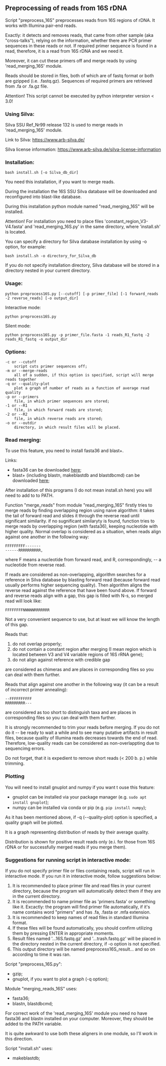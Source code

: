 ## Preprocessing of reads from 16S rDNA


Script "preprocess_16S" preprocesses reads from 16S regions of rDNA. It works with Illumina pair-end reads.

Exactly: it detects and removes reads, that came from other sample (aka "cross-talks"), relying on the information,
    whether there are PCR primer sequences in these reads or not. If required primer sequence is
    found in a read, therefore, it is a read from 16S rDNA and we need it.

Moreover, it can cut these primers off and merge reads by using 'read_merging_16S' module.

Reads should be stored in files, both of which are of fastq format or both are gzipped (i.e. .fastq.gz).
Sequences of required primers are retrieved from .fa or .fa.gz file.

Attention! This script cannot be executed by python interpreter version < 3.0!


### Using Silva:

Silva SSU Ref_Nr99 release 132 is used to merge reads in 'read_merging_16S' module.

Link to Silva: https://www.arb-silva.de/

Silva license information: https://www.arb-silva.de/silva-license-information


### Installation:
    
    bash install.sh [-o Silva_db_dir]

You need this installation, if you want to merge reads.

During the installation the 16S SSU Silva database will be downloaded and reconfigured into blast-like database.

During this installation python module named "read_merging_16S" will be installed. 

Attention! For installation you need to place files 'constant_region_V3-V4.fasta' and 'read_merging_16S.py' in the same directory, where 'install.sh' is located.

You can specify a directory for Silva database installation by using -o option, for example:

    bash install.sh -o directory_for_Silva_db

If you do not specify installation directory, Silva database will be stored in a directory nested in your current directory.

### Usage:

    python preprocess16S.py [--cutoff] [-p primer_file] [-1 forward_reads -2 reverse_reads] [-o output_dir]

Interactive mode:

    python preprocess16S.py

Silent mode:

    python preprocess16S.py -p primer_file.fasta -1 reads_R1_fastq -2 reads_R1_fastq -o output_dir

### Options:

    -c or --cutoff 
        script cuts primer sequences off;
    -m or --merge-reads
        all of a sudden, if this option is specified, script will merge reads together
    -q or --quality-plot
        plot a graph of number of reads as a function of average read quality
    -p or --primers
        file, in which primer sequences are stored;
    -1 or --R1
        file, in which forward reads are stored;
    -2 or --R2
        file, in which reverse reads are stored;
    -o or --outdir
        directory, in which result files will be placed.

### Read merging:

To use this feature, you need to install fasta36 and blast+.

Links:

- fasta36 can be downloaded [here](https://github.com/wrpearson/fasta36/releases/);
- blast+ (including blastn, makeblastdb and blastdbcmd) can be downloaded [here](ftp://ftp.ncbi.nlm.nih.gov/blast/executables/blast+/LATEST/);

After installation of this programs (I do not mean install.sh here) you will need to add to to PATH.

Function "merge_reads" from module "read_merging_16S" firstly tries to merge reads by finding overlapping region using naive algorithm:
    it takes the tail of forward read and slides it through the reverse read until significant similarity.
if no sugnificant similaryty is found, function tries to merge reads by overlapping region (with fasta36), 
    keeping nucleotide with higher quality. 
Normal overlap is considered as a situation, when reads align against one another in the following way:

    FFFFFFFFF-------
    ------RRRRRRRRRR,

where F means a nucleotide from forward read, and R, correspondingly, -- a nucleotide from reverse read.

If reads are considered as non-overlapping, algorithm searches for a reference in Silva database by blasting forward read (because forward read usually performs higher sequencing quality). Then algorithm aligns the reverse read against the reference that have been found above. If forward and reverse reads align with a gap, this gap is filled with N-s, so merged read will look like:

    FFFFFFFFNNNNNRRRRRRR

Not a very convenient sequence to use, but at least we will know the length of this gap.

Reads that: 

1) do not overlap properly;
2) do not contain a constant region after merging (I mean region which is located between V3 and V4 variable regions of 16S rRNA gene);
3) do not align against reference with credible gap

are considered as chimeras and are places in corresponding files so you can deal with them further.

Reads that align against one another in the following way (it can be a result of incorrect primer annealing):

    --FFFFFFFFFF
    RRRRRRRRR---

are considered as too short to distinguish taxa and are places in corresponding files so you can deal with them further.


It is strongly recommended to trim your reads before merging.
If you do not do it -- be ready to wait a while and to see many putative artifacts in result files, 
because quality of Illumina reads decreases towards the end of read. 
Therefore, low-quality reads can be considered as non-overlappting due to sequencimg errors.

Do not forget, that it is expedient to remove short reads (< 200 b. p.) while trimming.

### Plotting

You will need to install gnuplot and numpy if you want t ouse this feature:
- gnuplot can be installed via your package manager (e.g. `sudo apt install gnuplot`);
- numpy can be installed via conda or pip (e.g. `pip install numpy`);
 
As it has been mentioned above, if -q (--quality-plot) option is specified, a quality graph will be plotted.

It is a graph representing distribution of reads by their average quality.

Distribution is shown for positive result reads only (e.i. for those from 16S rDNA or for successfully merged reads if you merge them).

### Suggestions for running script in interactive mode:

If you do not specify primer file or files containing reads, script will run in interactive mode.
If you run it in interactive mode, follow suggestions below:
1) It is recommended to place primer file and read files in your current directory, because the program will automatically detect them
	if they are in the current directory.
2) It is recommended to name primer file as 'primers.fasta' or something like it.
    Excactly: the program will find primer file automatically, if it's name
    contains word "primers" and has .fa, .fasta or .mfa extension.
3) It is recommended to keep names of read files in standard Illumina format.
3) If these files will be found automatically, you should confirm utilizing them
    by pressing ENTER in appropriate moments.
4) Result files named '...16S.fastq.gz' and '...trash.fastq.gz' will be
    placed in the directory nested in the current directory, if -o option is not specified.
5) This output directory will be named preprocess16S_result... and so on according to time it was ran.


Script "preprocess_16S.py":
- gzip;
- gnuplot, if you want to plot a graph (-q option);

Module "merging_reads_16S" uses:
- fasta36;
- blastn, blastdbcmd;

For correct work of the 'read_merging_16S' module you need no have fasta36 and blastn installed on your computer.
Moreover, they should be added to the PATH variable.

It is quite awkward to use both these aligners in one module, so I'll work in this direction.

Script "install.sh" uses:
- makeblastdb;

